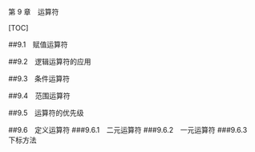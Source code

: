 第 9 章　运算符

[TOC]

##9.1　赋值运算符

##9.2　逻辑运算符的应用

##9.3　条件运算符

##9.4　范围运算符

##9.5　运算符的优先级

##9.6　定义运算符
###9.6.1　二元运算符
###9.6.2　一元运算符
###9.6.3　下标方法